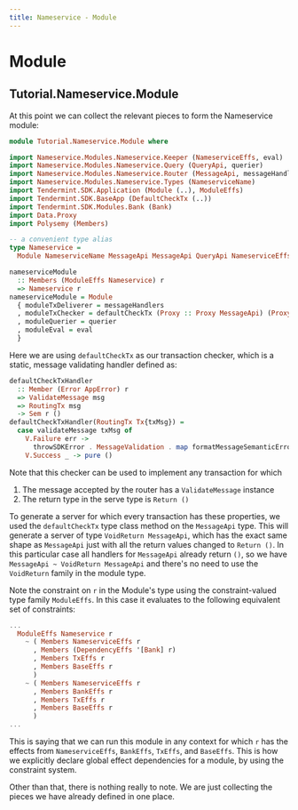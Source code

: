 ```yaml
---
title: Nameservice - Module
---
```


# Module

## Tutorial.Nameservice.Module

At this point we can collect the relevant pieces to form the Nameservice module:

~~~ haskell
module Tutorial.Nameservice.Module where

import Nameservice.Modules.Nameservice.Keeper (NameserviceEffs, eval)
import Nameservice.Modules.Nameservice.Query (QueryApi, querier)
import Nameservice.Modules.Nameservice.Router (MessageApi, messageHandlers)
import Nameservice.Modules.Nameservice.Types (NameserviceName)
import Tendermint.SDK.Application (Module (..), ModuleEffs)
import Tendermint.SDK.BaseApp (DefaultCheckTx (..))
import Tendermint.SDK.Modules.Bank (Bank)
import Data.Proxy
import Polysemy (Members)

-- a convenient type alias
type Nameservice =
  Module NameserviceName MessageApi MessageApi QueryApi NameserviceEffs '[Bank]

nameserviceModule
  :: Members (ModuleEffs Nameservice) r
  => Nameservice r
nameserviceModule = Module
  { moduleTxDeliverer = messageHandlers
  , moduleTxChecker = defaultCheckTx (Proxy :: Proxy MessageApi) (Proxy :: Proxy r)
  , moduleQuerier = querier
  , moduleEval = eval
  }

~~~

Here we are using `defaultCheckTx` as our transaction checker, which is a static, message validating handler defined as:

~~~ haskell ignore
defaultCheckTxHandler
  :: Member (Error AppError) r
  => ValidateMessage msg
  => RoutingTx msg
  -> Sem r ()
defaultCheckTxHandler(RoutingTx Tx{txMsg}) =
  case validateMessage txMsg of
    V.Failure err ->
      throwSDKError . MessageValidation . map formatMessageSemanticError $ err
    V.Success _ -> pure ()
~~~

Note that this checker can be used to implement any transaction for which
1. The message accepted by the router has a `ValidateMessage` instance
2. The return type in the serve type is `Return ()`

To generate a server for which every transaction has these properties, we used the `defaultCheckTx` type class method on the `MessageApi` type. This will generate a server of type `VoidReturn MessageApi`, which has the exact same shape as `MessageApi` just with all the return values changed to `Return ()`. In this particular case all handlers for `MessageApi` already return `()`, so we have `MessageApi ~ VoidReturn MessageApi` and there's no need to use the `VoidReturn` family in the module type.

Note the constraint on `r` in the Module's type using the constraint-valued type family `ModuleEffs`. In this case it evaluates to the following equivalent set of constraints:

~~~ haskell ignore
...
  ModuleEffs Nameservice r
    ~ ( Members NameserviceEffs r
      , Members (DependencyEffs '[Bank] r)
      , Members TxEffs r
      , Members BaseEffs r
      )
    ~ ( Members NameserviceEffs r
      , Members BankEffs r
      , Members TxEffs r
      , Members BaseEffs r
      )
...
~~~

This is saying that we can run this module in any context for which `r` has the effects from  `NameserviceEffs`, `BankEffs`, `TxEffs`, and `BaseEffs`. This is how we explicitly declare global effect dependencies for a module, by using the constraint system.

Other than that, there is nothing really to note. We are just collecting the pieces we have already defined in one place.
